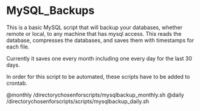 # MySQL_Backups

This is a basic MySQL script that will backup your databases, whether remote or local, to any machine that has mysql access.
This reads the database, compresses the databases, and saves them with timestamps for each file.

Currently it saves one every month including one every day for the last 30 days.

In order for this script to be automated, these scripts have to be added to crontab.

@monthly /directorychosenforscripts/mysqlbackup_monthly.sh
@daily /directorychosenforscripts/scripts/mysqlbackup_daily.sh
